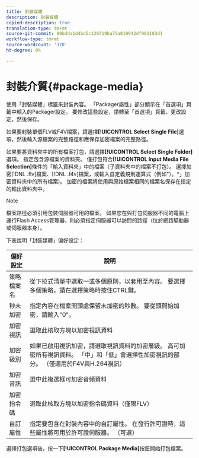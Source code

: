 ```yaml
---
title: 封裝媒體
description: 封裝媒體
copied-description: true
translation-type: tm+mt
source-git-commit: 89bdda1d4bd5c126f19ba75a819942df901183d1
workflow-type: tm+mt
source-wordcount: '370'
ht-degree: 0%

---
```



# 封裝介質{#package-media}

使用「封裝媒體」標籤來封裝內容。 「Packager屬性」部分顯示在「首選項」頁籤中輸入的Packager設定。 要修改這些設定，請轉至「首選項」頁籤，更改設定，然後保存。

如果要封裝單個FLV或F4V檔案，請選擇&#x200B;**[!UICONTROL Select Single File]**&#x200B;選項，然後輸入源檔案的完整路徑和應保存加密檔案的完整路徑。

如果要將資料夾中的所有檔案打包，請選擇&#x200B;**[!UICONTROL Select Single Folder]**&#x200B;選項。 指定包含源檔案的資料夾。 僅打包符合&#x200B;**[!UICONTROL Input Media File Selection]**&#x200B;條件的「輸入資料夾」中的檔案（子資料夾中的檔案不打包）。 選擇加密[!DNL .flv]檔案、[!DNL .f4v]檔案，或輸入自定義規則運算式（例如&quot;）。*」加密資料夾中的所有檔案)。 加密的檔案將使用與原始檔案相同的檔案名保存在指定的輸出資料夾中。

>[!NOTE]
>
>檔案路徑必須引用包裝伺服器可用的檔案。 如果您在與打包伺服器不同的電腦上運行Flash Access管理器，則必須指定伺服器可以訪問的路徑（位於網路驅動器或伺服器本身）。

下表說明「封裝媒體」偏好設定：

| 偏好設定 | 說明 |
|---|---|
| 策略檔案名 | 從下拉式清單中選取一或多個原則，以套用至內容。 要選擇多個策略，請在選擇策略時按住CTRL鍵。 |
| 秒未加密 | 指定內容在檔案開頭處保留未加密的秒數。 要從頭開始加密，請輸入&quot;0&quot;。 |
| 加密視訊 | 選取此核取方塊以加密視訊資料 |
| 加密級別 | 如果已啟用視訊加密，請選取視訊資料的加密層級。 高可加密所有視訊資料。 「中」和「低」會選擇性加密視訊的部分。 （僅適用於F4V與H.264視訊） |
| 加密音訊 | 選中此複選框可加密音頻資料 |
| 加密指令碼 | 選取此核取方塊以加密指令碼資料（僅限FLV） |
| 自訂屬性 | 指定要包含在封裝內容中的自訂屬性。 在發行許可證時，這些屬性將可用於許可證伺服器。 （可選） |

選擇打包選項後，按一下&#x200B;**[!UICONTROL Package Media]**&#x200B;按鈕開始打包檔案。
